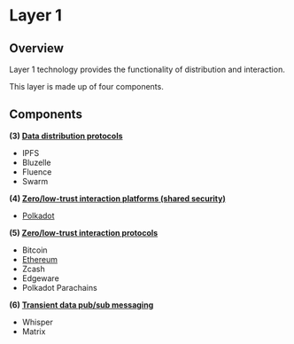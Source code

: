 # Layer 1

## Overview

Layer 1 technology provides the functionality of distribution and interaction.

This layer is made up of four components.

## Components

**(3) [Data distribution protocols](data_distribution_protocols.md)**
  * IPFS
  * Bluzelle
  * Fluence
  * Swarm

**(4) [Zero/low-trust interaction platforms (shared security)](low_trust_interaction_platforms.md)**
  * [Polkadot](Polkadot.md)

**(5) [Zero/low-trust interaction protocols](low_trust_interaction_protocols.md)**
  * Bitcoin
  * [Ethereum](Ethereum.md)
  * Zcash
  * Edgeware
  * Polkadot Parachains

**(6) [Transient data pub/sub messaging](transient_data_messaging.md)**
  * Whisper
  * Matrix

